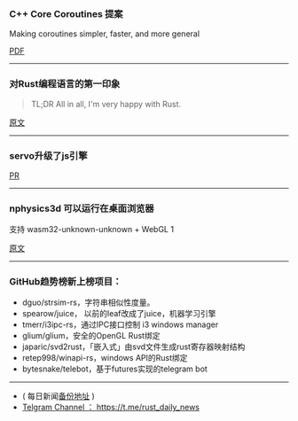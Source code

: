 ### C++ Core Coroutines 提案

Making coroutines simpler, faster, and more general

[PDF](http://www.open-std.org/jtc1/sc22/wg21/docs/papers/2018/p1063r0.pdf)

---

### 对Rust编程语言的第一印象

> TL;DR  All in all, I'm very happy with Rust.

[原文](http://jakob.space/blog/post/First+Impressions+of+the+Rust+Programming+Language)

---

### servo升级了js引擎

[PR](https://github.com/servo/servo/pull/21029)

---

### nphysics3d 可以运行在桌面浏览器

支持 wasm32-unknown-unknown + WebGL 1

[原文](https://www.reddit.com/r/rust/comments/8pvgpb/try_nphysics3d_demos_on_your_desktop_browser/)

---

### GitHub趋势榜新上榜项目：

- dguo/strsim-rs，字符串相似性度量。
- spearow/juice， 以前的leaf改成了juice，机器学习引擎
- tmerr/i3ipc-rs，通过IPC接口控制 i3 windows manager
- glium/glium，安全的OpenGL Rust绑定
-  japaric/svd2rust，「嵌入式」由svd文件生成rust寄存器映射结构
- retep998/winapi-rs，windows API的Rust绑定
- bytesnake/telebot，基于futures实现的telegram bot


---

- ( 每日新闻[备份地址](https://github.com/RustStudy/rust_daily_news) )
- [Telgram Channel ： https://t.me/rust_daily_news ](https://t.me/rust_daily_news )
